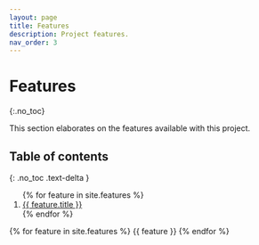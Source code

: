 ```yaml
---
layout: page
title: Features
description: Project features.
nav_order: 3
---
```


# Features
{:.no_toc}

This section elaborates on the features available with this project.

## Table of contents
{: .no_toc .text-delta }

<ol id="markdown-toc">
{% for feature in site.features %}
<li><a href="#{{ feature.title | slugify }}">{{ feature.title }}</a></li>
{% endfor %}
</ol>

{% for feature in site.features %}
{{ feature }}
{% endfor %}
